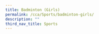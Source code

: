 ```yaml
---
title: Badminton (Girls)
permalink: /cca/Sports/badminton-girls/
description: ""
third_nav_title: Sports
---
```

